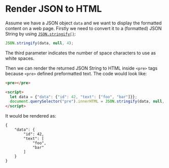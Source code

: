 # Render JSON to HTML

Assume we have a JSON object `data` and we want to display the formatted content on a web page. Firstly we need to convert it to a (formatted) JSON String by using [`JSON.stringify()`](https://developer.mozilla.org/en/docs/Web/JavaScript/Reference/Global_Objects/JSON/stringify):

```javascript
JSON.stringify(data, null, 4);
```

The third parameter indicates the number of space characters to use as white spaces.

Then we can render the returned JSON String to HTML inside `<pre>` tags because `<pre>` defined preformatted text. The code would look like:

```html
<pre></pre>

<script>
  let data = {"data": {"id": 42, "text": ["foo", "bar"]}};
  document.querySelector("pre").innerHTML = JSON.stringify(data, null, 4);
</script>
```

It would be rendered as:

```
{
    "data": {
        "id": 42,
        "text": [
            "foo",
            "bar"
        ]
    }
}
```
